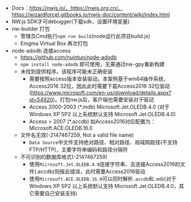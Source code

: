 - Docs：https://nwjs.io/、https://nwjs.org.cn/、https://wizardforcel.gitbooks.io/nwjs-doc/content/wiki/index.html
- NW.js SDK才可debugger(下载sdk，设置环境变量)
- nw-builder 打包
    - 管理员Cmd执行`npm run build`(node运行此项目build.js)
    - Enigma Virtual Box 再次打包
- node-adodb 连接access
    - https://github.com/nuintun/node-adodb
    - `npm install node-adodb` 即可使用，无需通过nw-gpy重新构建
    - 未找到提供程序。该程序可能未正确安装
        - 需要按照access版本安装驱动。本案例基于win64操作系统，Access2016 32位，因此此时需要下载Access2016 32位驱动(https://www.microsoft.com/en-us/download/details.aspx?id=54920)。打包nw.js后，客户端也需要安装对于驱动
        - Access 2000-2003 (*.mdb) Microsoft.Jet.OLEDB.4.0 (对于 Windows XP SP2 以上系统默认支持 Microsoft.Jet.OLEDB.4.0)
        - Access > 2007 (*.accdb) 如Access2016对应配置为：Microsoft.ACE.OLEDB.16.0
    - 文件名无效(-2147467259, Not a valid file name)
        - `Data Source`中文件支持绝对路径、相对路径、局域网路径(不支持FTP/HTTP)，主要字符串编码和路径分隔符
    - 不可识别的数据库格式(-2147467259)
        - 使用`Microsoft.Jet.OLEDB.4.0`连接字符串，去连接Access2016的文件(.accdb)则报此错误，此时需要Access2016驱动
        - 使用`Microsoft.ACE.OLEDB.16.0`可以同时解析`.accdb`和`.mdb`(对于 Windows XP SP2 以上系统默认支持 Microsoft.Jet.OLEDB.4.0，其它需要自己安装支持)